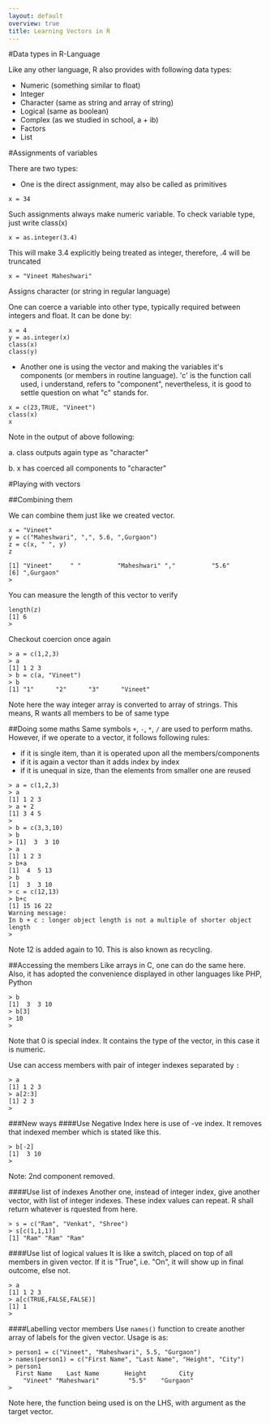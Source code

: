 ```yaml
---
layout: default
overview: true
title: Learning Vectors in R
---
```

#Data types in R-Language

Like any other language, R also provides with following data types:

+ Numeric (something similar to float)
+ Integer
+ Character (same as string and array of string)
+ Logical (same as boolean)
+ Complex (as we studied in school, a + ib)
+ Factors
+ List

#Assignments of variables

There are two types:
+ One is the direct assignment, may also be called as primitives

```
x = 34
```

Such assignments always make numeric variable.
To check variable type, just write
class(x)

```
x = as.integer(3.4)
```

This will make 3.4 explicitly being treated as integer, therefore, .4 will be truncated

```
x = "Vineet Maheshwari"
```

Assigns character (or string in regular language)

One can coerce a variable into other type, typically required between integers and float. It can be done by:

```
x = 4
y = as.integer(x)
class(x)
class(y)
```

+ Another one is using the vector and making the variables it's components (or members in routine language). 'c' is the function call used, i understand, refers to "component", nevertheless, it is good to settle question on what "c" stands for.

```
x = c(23,TRUE, "Vineet")
class(x)
x
```


Note in the output of above following:

a. class outputs again type as "character"

b. x has coerced all components to "character"

#Playing with vectors

##Combining them

We can combine them just like we created vector.

```
x = "Vineet"
y = c("Maheshwari", ",", 5.6, ",Gurgaon")
z = c(x, " ", y)
z

[1] "Vineet"     " "          "Maheshwari" ","          "5.6"       
[6] ",Gurgaon"
> 
```

You can measure the length of this vector to verify
```
length(z)
[1] 6
> 
```

Checkout coercion once again
```
> a = c(1,2,3)
> a
[1] 1 2 3
> b = c(a, "Vineet")
> b
[1] "1"      "2"      "3"      "Vineet"
```
Note here the way integer array is converted to array of strings. This means, R wants all members to be of same type

##Doing some maths
Same symbols ``+``, ``-``, ``*``, ``/`` are used to perform maths. However, if we operate to a vector, it follows following rules:
+ if it is single item, than it is operated upon all the members/components
+ if it is again a vector than it adds index by index
+ if it is unequal in size, than the elements from smaller one are reused
```
> a = c(1,2,3)
> a
[1] 1 2 3
> a + 2
[1] 3 4 5
> 
> b = c(3,3,10)
> b
> [1]  3  3 10
> a
[1] 1 2 3
> b+a
[1]  4  5 13
> b
[1]  3  3 10
> c = c(12,13)
> b+c
[1] 15 16 22
Warning message:
In b + c : longer object length is not a multiple of shorter object length
> 
```

Note 12 is added again to 10. This is also known as recycling.

##Accessing the members
Like arrays in C, one can do the same here. Also, it has adopted the convenience displayed in other languages like PHP, Python

```
> b
[1]  3  3 10
> b[3]
> 10
> 
```

Note that 0 is special index. It contains the type of the vector, in this case it is numeric.

Use can access members with pair of integer indexes separated by ``:``
```
> a
[1] 1 2 3
> a[2:3]
[1] 2 3
> 
```

###New ways
####Use Negative Index
here is use of -ve index. It removes that indexed member which is stated like this.
```
> b[-2]
[1]  3 10
> 
```
Note: 2nd component removed.

####Use list of indexes
Another one, instead of integer index, give another vector, with list of integer indexes. These index values can repeat. R shall return whatever is rquested from here.
```
> s = c("Ram", "Venkat", "Shree")
> s[c(1,1,1)]
[1] "Ram" "Ram" "Ram"
```

####Use list of logical values
It is like a switch, placed on top of all members in given vector. If it is "True", i.e. "On", it will show up in final outcome, else not.
```
> a
[1] 1 2 3
> a[c(TRUE,FALSE,FALSE)]
[1] 1
>
```

####Labelling vector members
Use ``names()`` function to create another array of labels for the given vector. Usage is as:
```
> person1 = c("Vineet", "Maheshwari", 5.5, "Gurgaon")
> names(person1) = c("First Name", "Last Name", "Height", "City")
> person1
  First Name    Last Name       Height         City 
    "Vineet" "Maheshwari"        "5.5"    "Gurgaon" 
> 
```
Note here, the function being used is on the LHS, with argument as the target vector.

